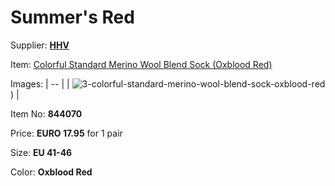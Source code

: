 # Summer's Red

Supplier: **[HHV](https://www.hhv.de)**

Item: [Colorful Standard Merino Wool Blend Sock (Oxblood Red)](https://www.hhv.de/en/clothing/item/colorful-standard-merino-wool-blend-sock-oxblood-red-844070)

Images: 
| -- |
| ![3-colorful-standard-merino-wool-blend-sock-oxblood-red](https://github.com/user-attachments/assets/bc559a04-37a0-43dc-8dd4-a86ece20bee7)) |

Item No: **844070**

Price: **EURO 17.95** for 1 pair

Size: **EU 41-46**

Color: **Oxblood Red**
